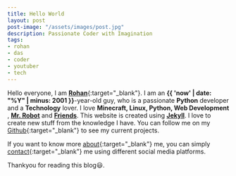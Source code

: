 ```yaml
---
title: Hello World
layout: post
post-image: "/assets/images/post.jpg"
description: Passionate Coder with Imagination
tags:
- rohan
- das
- coder
- youtuber
- tech
---
```


Hello everyone, I am [**Rohan**](https://www.instagram.com/RohanDasYT){:target="_blank"}. I am  an **{{ 'now' | date: "%Y" | minus: 2001 }}**-year-old guy, who is a passionate **Python** developer and  a **Technology**  lover. I love **Minecraft, Linux, Python, Web Development** , [**Mr. Robot**](https://en.wikipedia.org/wiki/Mr._Robot) and [**Friends**](https://en.wikipedia.org/wiki/Friends). This website is created using [**Jekyll**](https://jekyllrb.com/). I love to create new stuff from the  knowledge I have. You can follow me on my [Github](https://github.com/RohanDas28){:target="_blank"} to see my current projects. 

If you want to know more [about]({{site.url}}{{site.baseurl}}/#about){:target="_blank"} me, you can simply [contact]({{site.url}}{{site.baseurl}}/#contact){:target="_blank"} me using different social media platforms.<br>

Thankyou for reading this blog😃.